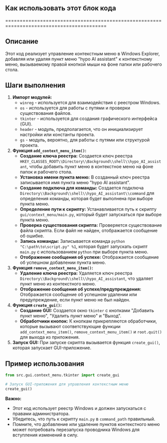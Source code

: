 ## Как использовать этот блок кода
=========================================================================================

Описание
-------------------------
Этот код реализует управление контекстным меню в Windows Explorer, добавляя или удаляя пункт меню "hypo AI assistant" к контекстному меню, вызываемому правой кнопкой мыши на фоне папки или рабочего стола.

Шаги выполнения
-------------------------
1. **Импорт модулей:**
   - `winreg` - используется для взаимодействия с реестром Windows.
   - `os` - используется для работы с путями и проверки существования файлов.
   - `tkinter` - используется для создания графического интерфейса (GUI).
   - `header` - модуль, предполагается, что он инициализирует настройки или константы проекта.
   - `gs` - модуль, вероятно, для работы с путями или структурой проекта.
2. **Функция `add_context_menu_item()`:**
   - **Создание ключа реестра:** Создается ключ реестра `HKEY_CLASSES_ROOT\\Directory\\Background\\shell\\hypo_AI_assistant`, чтобы добавить пункт меню в контекстное меню на фоне папок и рабочего стола.
   - **Установка имени пункта меню:** В созданный ключ реестра записывается имя пункта меню "hypo AI assistant".
   - **Создание подключа для команды:** Создается подключа `Directory\\Background\\shell\\hypo_AI_assistant\\command` для определения команды, которая будет выполнена при выборе пункта меню.
   - **Определение пути к скрипту:** Устанавливается путь к скрипту `gui/context_menu/main.py`, который будет запускаться при выборе пункта меню.
   - **Проверка существования скрипта:** Проверяется существование файла скрипта. Если файл не найден, отображается сообщение об ошибке.
   - **Запись команды:** Записывается команда `python "C:\path\to\script.py" %1`, которая будет запускать скрипт `main.py` с использованием `python` при выборе пункта меню. 
   - **Отображение сообщения об успехе:** Отображается сообщение об успешном добавлении пункта меню.
3. **Функция `remove_context_menu_item()`:**
   - **Удаление ключа реестра:** Удаляется ключ реестра `Directory\\Background\\shell\\hypo_AI_assistant`, что удаляет пункт меню из контекстного меню.
   - **Отображение сообщения об успехе/предупреждения:** Отображается сообщение об успешном удалении или предупреждение, если пункт меню не был найден.
4. **Функция `create_gui()`:**
   - **Создание GUI:** Создается окно `tkinter` с кнопками "Добавить пункт меню", "Удалить пункт меню" и "Выход".
   - **Обработчики кнопок:** К кнопкам прикрепляются обработчики, которые вызывают соответствующие функции `add_context_menu_item()`, `remove_context_menu_item()` и `root.quit()` для выхода из приложения.
5. **Запуск GUI:** При запуске скрипта вызывается функция `create_gui()`, которая запускает GUI-приложение.

Пример использования
-------------------------
```python
from src.gui.context_menu.tkinter import create_gui

# Запуск GUI-приложения для управления контекстным меню
create_gui()
```

**Важно:**

- Этот код использует реестр Windows и должен запускаться с правами администратора.
- Убедитесь, что путь к скрипту `main.py` в `command_path` правильный.
- Помните, что добавление или удаление пунктов контекстного меню может потребовать перезапуска проводника Windows для вступления изменений в силу.
